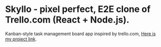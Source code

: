 # Skyllo - pixel perfect, E2E clone of Trello.com (React + Node.js).
Kanban-style task management board app inspired by trello.com, [Here is my project link](https://skyllo.herokuapp.com "Skyllo link").
